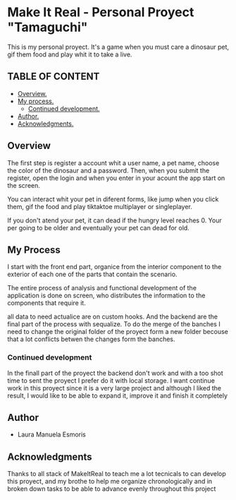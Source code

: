 # Make It Real - Personal Proyect "Tamaguchi"

This is my personal proyect. It's a game when you must care a dinosaur pet, gif them food and play whit it to take a live.

## TABLE OF CONTENT

- [ Overview. ](#overview)
- [ My process. ](#myProcess)
  - [Continued development. ](#continued)
- [ Author. ](#author)
- [Acknowledgments. ](#acknowledgments)

<a name="overview"></a>

## Overview

The first step is register a account whit a user name, a pet name, choose the color of the dinosaur and a password. Then, when you submit the register, open the login and when you enter in your acount the app start on the screen.

You can interact whit your pet in diferent forms, like jump when you click them, gif the food and play tiktaktoe multiplayer or singleplayer.

If you don't atend your pet, it can dead if the hungry level reaches 0. Your per going to be older and eventually your pet can dead for old.

<a name="myprocess"></a>

## My Process

I start with the front end part, organice
from the interior component to the exterior of each one of the parts that contain the scenario.

The entire process of analysis and functional development of the application is done on screen, who distributes the information to the components that require it.

all data to need actualice are on custom hooks. And the backend are the final part of the process with sequalize.
To do the merge of the banches I need to change the original folder of the proyect form a new folder becouse that a lot conflicts betwen the changes form the banches.

### Continued development

In the finall part of the proyect the backend don't work and with a too shot time to sent the proyect I prefer do it with local storage. I want continue work in this proyect since it is a very large project and although I liked the result, I would like to be able to expand it, improve it and finish it completely

## Author

- Laura Manuela Esmoris

## Acknowledgments

Thanks to all stack of MakeItReal to teach me a lot tecnicals to can develop this proyect, and my brothe to
help me organize chronologically and in broken down tasks to be able to advance evenly throughout this project
